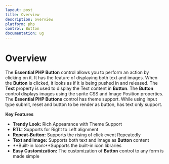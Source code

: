 ```yaml
---
layout: post
title: Overview
description: overview
platform: php
control: Button
documentation: ug
---
```


# Overview

The **Essential PHP Button** control allows you to perform an action by clicking on it. It has the feature of displaying both text and images. When the **Button** is clicked, it looks as if it is being pushed in and released. The **Text** property is used to display the Text content in **Button**. The **Button** control displays images using the sprite CSS and Image Position properties. The **Essential PHP Buttons** control has theme support. While using input type submit, reset and button to be render as button, has text only support.

**Key Features**

* **Trendy Look:** Rich Appearance with Theme Support
* **RTL:** Supports for Right to Left alignment
* **Repeat-Button:** Supports the rising of click event Repeatedly 
* **Text and Image:** Supports both text and image as **Button** content
* **Built-in Icon:**Supports the built-in icon libraries
* **Easy Customization:** The customization of **Button** control to any form is made simple